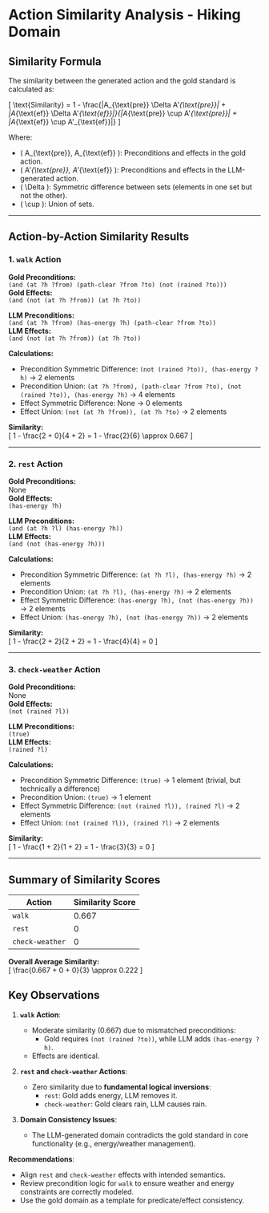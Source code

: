 # Action Similarity Analysis - Hiking Domain

## Similarity Formula
The similarity between the generated action and the gold standard is calculated as:

\[
\text{Similarity} = 1 - \frac{|A_{\text{pre}} \Delta A'_{\text{pre}}| + |A_{\text{ef}} \Delta A'_{\text{ef}}|}{|A_{\text{pre}} \cup A'_{\text{pre}}| + |A_{\text{ef}} \cup A'_{\text{ef}}|}
\]

Where:
- \( A_{\text{pre}}, A_{\text{ef}} \): Preconditions and effects in the gold action.
- \( A'_{\text{pre}}, A'_{\text{ef}} \): Preconditions and effects in the LLM-generated action.
- \( \Delta \): Symmetric difference between sets (elements in one set but not the other).
- \( \cup \): Union of sets.

---

## Action-by-Action Similarity Results

### 1. `walk` Action
**Gold Preconditions:**  
`(and (at ?h ?from) (path-clear ?from ?to) (not (rained ?to)))`  
**Gold Effects:**  
`(and (not (at ?h ?from)) (at ?h ?to))`  

**LLM Preconditions:**  
`(and (at ?h ?from) (has-energy ?h) (path-clear ?from ?to))`  
**LLM Effects:**  
`(and (not (at ?h ?from)) (at ?h ?to))`  

**Calculations:**  
- Precondition Symmetric Difference: `(not (rained ?to)), (has-energy ?h)` → 2 elements  
- Precondition Union: `(at ?h ?from), (path-clear ?from ?to), (not (rained ?to)), (has-energy ?h)` → 4 elements  
- Effect Symmetric Difference: None → 0 elements  
- Effect Union: `(not (at ?h ?from)), (at ?h ?to)` → 2 elements  

**Similarity:**  
\[
1 - \frac{2 + 0}{4 + 2} = 1 - \frac{2}{6} \approx 0.667
\]

---

### 2. `rest` Action
**Gold Preconditions:**  
None  
**Gold Effects:**  
`(has-energy ?h)`  

**LLM Preconditions:**  
`(and (at ?h ?l) (has-energy ?h))`  
**LLM Effects:**  
`(and (not (has-energy ?h)))`  

**Calculations:**  
- Precondition Symmetric Difference: `(at ?h ?l), (has-energy ?h)` → 2 elements  
- Precondition Union: `(at ?h ?l), (has-energy ?h)` → 2 elements  
- Effect Symmetric Difference: `(has-energy ?h), (not (has-energy ?h))` → 2 elements  
- Effect Union: `(has-energy ?h), (not (has-energy ?h))` → 2 elements  

**Similarity:**  
\[
1 - \frac{2 + 2}{2 + 2} = 1 - \frac{4}{4} = 0
\]

---

### 3. `check-weather` Action
**Gold Preconditions:**  
None  
**Gold Effects:**  
`(not (rained ?l))`  

**LLM Preconditions:**  
`(true)`  
**LLM Effects:**  
`(rained ?l)`  

**Calculations:**  
- Precondition Symmetric Difference: `(true)` → 1 element (trivial, but technically a difference)  
- Precondition Union: `(true)` → 1 element  
- Effect Symmetric Difference: `(not (rained ?l)), (rained ?l)` → 2 elements  
- Effect Union: `(not (rained ?l)), (rained ?l)` → 2 elements  

**Similarity:**  
\[
1 - \frac{1 + 2}{1 + 2} = 1 - \frac{3}{3} = 0
\]

---

## Summary of Similarity Scores
| Action          | Similarity Score |
|-----------------|------------------|
| `walk`          | 0.667            |
| `rest`          | 0                |
| `check-weather` | 0                |

**Overall Average Similarity:**  
\[
\frac{0.667 + 0 + 0}{3} \approx 0.222
\]

## Key Observations
1. **`walk` Action**:  
   - Moderate similarity (0.667) due to mismatched preconditions:  
     - Gold requires `(not (rained ?to))`, while LLM adds `(has-energy ?h)`.  
   - Effects are identical.  

2. **`rest` and `check-weather` Actions**:  
   - Zero similarity due to **fundamental logical inversions**:  
     - `rest`: Gold adds energy, LLM removes it.  
     - `check-weather`: Gold clears rain, LLM causes rain.  

3. **Domain Consistency Issues**:  
   - The LLM-generated domain contradicts the gold standard in core functionality (e.g., energy/weather management).  

**Recommendations**:  
- Align `rest` and `check-weather` effects with intended semantics.  
- Review precondition logic for `walk` to ensure weather and energy constraints are correctly modeled.  
- Use the gold domain as a template for predicate/effect consistency.  